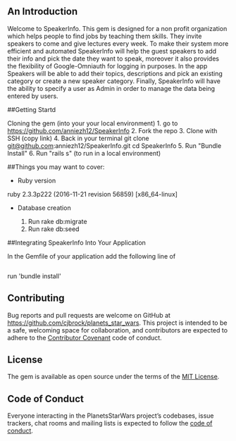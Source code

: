 ## An Introduction

Welcome to SpeakerInfo. This gem is designed for a non profit organization which helps people to find jobs by teaching them skills. They invite speakers to come and give lectures every week. To make their system more efficient and automated SpeakerInfo  will help the guest speakers to add their info and pick the date they want to speak, moreover it also provides the flexibility of Google-Omniauth for logging in purposes. In the app Speakers will be able to add their topics, descriptions and pick an existing category or create a new speaker category. Finally, SpeakerInfo will have the ability to specify a user as Admin in order to manage the data being entered by users.

##Getting Startd

Cloning the gem (into your your local environment)
     1. go to https://github.com/anniezh12/SpeakerInfo
     2. Fork the repo
     3. Clone with SSH (copy link)
     4. Back in your terminal
         git clone git@github.com:anniezh12/SpeakerInfo.git
         cd SpeakerInfo
     5. Run "Bundle Install"
     6. Run "rails s" (to run in a local environment)

##Things you may want to cover:

* Ruby version

ruby 2.3.3p222 (2016-11-21 revision 56859) [x86_64-linux]

* Database creation

     1. Run rake db:migrate
     2. Run rake db:seed   

##Integrating SpeakerInfo Into Your Application

In the Gemfile of your application add the following line of
 ``` gem 'SpeakerInfo'

```
run 'bundle install'

## Contributing

Bug reports and pull requests are welcome on GitHub at https://github.com/cjbrock/planets_star_wars. This project is intended to be a safe, welcoming space for collaboration, and contributors are expected to adhere to the [Contributor Covenant](http://contributor-covenant.org) code of conduct.

## License

The gem is available as open source under the terms of the [MIT License](http://opensource.org/licenses/MIT).

## Code of Conduct

Everyone interacting in the PlanetsStarWars project’s codebases, issue trackers, chat rooms and mailing lists is expected to follow the [code of conduct](https://github.com/cjbrock/planets_star_wars/blob/master/CODE_OF_CONDUCT.md).

